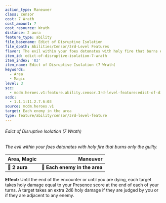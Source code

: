 ```yaml
---
action_type: Maneuver
class: censor
cost: 7 Wrath
cost_amount: 7
cost_resource: Wrath
distance: 2 aura
feature_type: ability
file_basename: Edict of Disruptive Isolation
file_dpath: Abilities/Censor/3rd-Level Features
flavor: The evil within your foes detonates with holy fire that burns only the guilty.
item_id: edict-of-disruptive-isolation-7-wrath
item_index: '03'
item_name: Edict of Disruptive Isolation (7 Wrath)
keywords:
  - Area
  - Magic
level: 3
scc:
  - mcdm.heroes.v1:feature.ability.censor.3rd-level-feature:edict-of-disruptive-isolation-7-wrath
scdc:
  - 1.1.1:11.2.7.6:03
source: mcdm.heroes.v1
target: Each enemy in the area
type: feature/ability/censor/3rd-level-feature
---
```


###### Edict of Disruptive Isolation (7 Wrath)

*The evil within your foes detonates with holy fire that burns only the guilty.*

| **Area, Magic** |                  **Maneuver** |
| --------------- | ----------------------------: |
| **📏 2 aura**   | **🎯 Each enemy in the area** |

**Effect:** Until the end of the encounter or until you are dying, each target takes holy damage equal to your Presence score at the end of each of your turns. A target takes an extra 2d6 holy damage if they are judged by you or if they are adjacent to any enemy.
